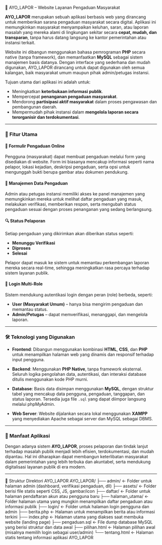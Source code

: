 

💬 AYO\_LAPOR – Website Layanan Pengaduan Masyarakat

**AYO\_LAPOR** merupakan sebuah aplikasi berbasis web yang dirancang untuk memberikan sarana pengaduan masyarakat secara digital. Aplikasi ini memungkinkan masyarakat menyampaikan keluhan, saran, atau laporan masalah yang mereka alami di lingkungan sekitar secara **cepat, mudah, dan transparan**, tanpa harus datang langsung ke kantor pemerintahan atau instansi terkait.

Website ini dibangun menggunakan bahasa pemrograman **PHP** secara native (tanpa framework), dan memanfaatkan **MySQL** sebagai sistem manajemen basis datanya. Dengan interface yang sederhana dan mudah digunakan, AYO\_LAPOR dirancang untuk dapat digunakan oleh semua kalangan, baik masyarakat umum maupun pihak admin/petugas instansi.

Tujuan utama dari aplikasi ini adalah untuk:

* Meningkatkan **keterbukaan informasi publik**.
* Mempercepat **penanganan pengaduan masyarakat**.
* Mendorong **partisipasi aktif masyarakat** dalam proses pengawasan dan pembangunan daerah.
* Mempermudah pihak instansi dalam **mengelola laporan secara terorganisir dan terdokumentasi**.

---

### 🎯 Fitur Utama

#### 📝 Formulir Pengaduan Online

Pengguna (masyarakat) dapat membuat pengaduan melalui form yang disediakan di website. Form ini biasanya mencakup informasi seperti nama pelapor, lokasi kejadian, deskripsi pengaduan, serta opsi untuk mengunggah bukti berupa gambar atau dokumen pendukung.

#### 📂 Manajemen Data Pengaduan

Admin atau petugas instansi memiliki akses ke panel manajemen yang memungkinkan mereka untuk melihat daftar pengaduan yang masuk, melakukan verifikasi, memberikan respon, serta mengubah status pengaduan sesuai dengan proses penanganan yang sedang berlangsung.

#### 🔍 Status Pelaporan

Setiap pengaduan yang dikirimkan akan diberikan status seperti:

* **Menunggu Verifikasi**
* **Diproses**
* **Selesai**

Pelapor dapat masuk ke sistem untuk memantau perkembangan laporan mereka secara real-time, sehingga meningkatkan rasa percaya terhadap sistem layanan publik.

#### 🔐 Login Multi-Role

Sistem mendukung autentikasi login dengan peran (role) berbeda, seperti:

* **User (Masyarakat Umum)** – hanya bisa mengirim pengaduan dan memantau status.
* **Admin/Petugas** – dapat memverifikasi, menanggapi, dan mengelola laporan.

---

### 🛠️ Teknologi yang Digunakan

* **Frontend**:
  Dibangun menggunakan kombinasi **HTML**, **CSS**, dan **PHP** untuk menampilkan halaman web yang dinamis dan responsif terhadap input pengguna.

* **Backend**:
  Menggunakan **PHP Native**, tanpa framework eksternal. Seluruh logika pengolahan data, autentikasi, dan interaksi database ditulis menggunakan kode PHP murni.

* **Database**:
  Basis data disimpan menggunakan **MySQL**, dengan struktur tabel yang mencakup data pengguna, pengaduan, tanggapan, dan status laporan. Tersedia juga file `.sql` yang dapat diimpor langsung melalui phpMyAdmin.

* **Web Server**:
  Website dijalankan secara lokal menggunakan **XAMPP** yang menyediakan Apache sebagai server dan MySQL sebagai DBMS.

---

### 📌 Manfaat Aplikasi

Dengan adanya sistem **AYO\_LAPOR**, proses pelaporan dan tindak lanjut terhadap masalah publik menjadi lebih efisien, terdokumentasi, dan mudah dipantau. Hal ini diharapkan dapat membangun keterlibatan masyarakat dalam pemerintahan yang lebih terbuka dan akuntabel, serta mendukung digitalisasi layanan publik di era modern.

---
📁 Struktur Direktori AYO_LAPOR
AYO_LAPOR/
├── admin/              ← Folder untuk halaman admin (dashboard, verifikasi pengaduan, dll)
├── assets/             ← Folder berisi file statis seperti CSS, JS, gambar/icon
├── daftar/             ← Folder untuk halaman pendaftaran akun atau pengguna baru
├── halaman_utama/      ← Folder halaman utama yang mungkin menampilkan daftar pengaduan atau informasi publik
├── login/              ← Folder untuk halaman login pengguna dan admin
├── berita.php          ← Halaman untuk menampilkan berita atau informasi terkini
├── index.php           ← Halaman utama yang diakses saat membuka website (landing page)
├── pengaduan.sql       ← File dump database MySQL yang berisi struktur dan data awal
├── pilihan.html        ← Halaman pilihan awal (misalnya memilih login sebagai user/admin)
└── tentang.html        ← Halaman statis tentang informasi aplikasi AYO_LAPOR

